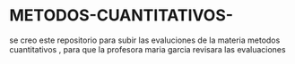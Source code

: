 # METODOS-CUANTITATIVOS-
se creo este repositorio para subir las evaluciones de la materia metodos cuantitativos , para que la profesora maria garcia revisara las evaluaciones 
